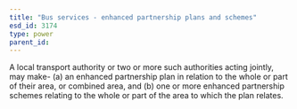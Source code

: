 ```yaml
---
title: "Bus services - enhanced partnership plans and schemes"
esd_id: 3174
type: power
parent_id:  
---
```


A local transport authority or two or more such authorities acting jointly, may make-
(a)     an enhanced partnership plan in relation to the whole or part of their area, or combined area, and
(b)     one or more enhanced partnership schemes relating to the whole or part of the area to which the plan relates.

